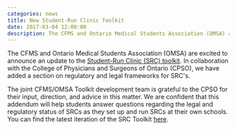 ```yaml
---
categories: news
title: New Student-Run Clinic Toolkit
date: 2017-03-04 12:00:00
description: The CFMS and Ontario Medical Students Association (OMSA) are excited to announce an update to the Student-Run Clinic (SRC) toolkit.
---
```



The CFMS and Ontario Medical Students Association (OMSA) are excited to announce an update to the [Student-Run Clinic (SRC) toolkit](http://www.cfms.org/what-we-do/education/src-toolkit.html). In collaboration with the College of Physicians and Surgeons of Ontario (CPSO), we have added a section on regulatory and legal frameworks for SRC's.

The joint CFMS/OMSA Toolkit development team is grateful to the CPSO for their input, direction, and advice in this matter. We are confident that this addendum will help students answer questions regarding the legal and regulatory status of SRCs as they set up and run SRCs at their own schools. You can find the latest iteration of the SRC Toolkit [here](http://www.cfms.org/what-we-do/education/src-toolkit.html).